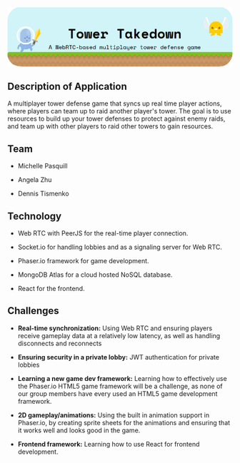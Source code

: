 <div align="center">
   <img src="game_title.png"/>
</div>

## Description of Application

A multiplayer tower defense game that syncs up real time player actions, where players can team up to raid another player's tower. The goal is to use resources to build up your tower defenses to protect against enemy raids, and team up with other players to raid other towers to gain resources.

## Team

* Michelle Pasquill

* Angela Zhu

* Dennis Tismenko    

## Technology

* Web RTC with PeerJS for the real-time player connection.

* Socket.io for handling lobbies and as a signaling server for Web RTC.

* Phaser.io framework for game development.

* MongoDB Atlas for a cloud hosted NoSQL database.

* React for the frontend.

## Challenges

* **Real-time synchronization:** Using Web RTC and ensuring players receive gameplay data at a relatively low latency, as well as handling disconnects and reconnects 

* **Ensuring security in a private lobby:** JWT authentication for private lobbies

* **Learning a new game dev framework:** Learning how to effectively use the Phaser.io HTML5 game framework will be a challenge, as none of our group members have every used an HTML5 game development framework.

* **2D gameplay/animations:** Using the built in animation support in Phaser.io, by creating sprite sheets for the animations and ensuring that it works well and looks good in the game.

* **Frontend framework:** Learning how to use React for frontend development.

